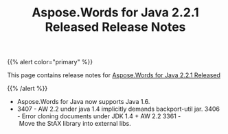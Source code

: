 ﻿---
title: Aspose.Words for Java 2.2.1 Released Release Notes
description: "Aspose.Words for Java 2.2.1 Released Release Notes – learn about the latest updates and fixes."
type: docs
weight: 20
url: /java/aspose-words-for-java-2-2-1-released-release-notes/
---

{{% alert color="primary" %}} 

This page contains release notes for [Aspose.Words for Java 2.2.1 Released](https://downloads.aspose.com/words/java/new-releases/aspose.words-for-java-2.2.1-released/)

{{% /alert %}} 

- Aspose.Words for Java now supports Java 1.6.
- 3407 - AW 2.2 under java 1.4 implicitly demands backport-util jar.
  3406 - Error cloning documents under JDK 1.4 + AW 2.2 
  3361 - Move the StAX library into external libs. 


